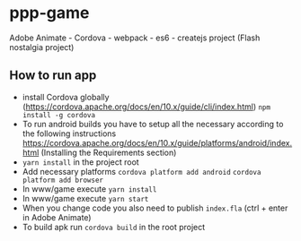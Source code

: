 # ppp-game
Adobe Animate - Cordova - webpack  - es6 - createjs project (Flash nostalgia project)

## How to run app
 -  install Cordova globally (https://cordova.apache.org/docs/en/10.x/guide/cli/index.html) ```npm install -g cordova```
 -  To run android builds you have to setup all the necessary according to the following instructions https://cordova.apache.org/docs/en/10.x/guide/platforms/android/index.html (Installing the Requirements section)
 -  ```yarn install``` in the project root
 -  Add necessary platforms ```cordova platform add android``` ```cordova platform add browser```
 -  In www/game execute ```yarn install```
 -  In www/game execute ```yarn start```
 -  When you change code you also need to publish ```index.fla``` (ctrl + enter in Adobe Animate)
 - To build apk run ```cordova build``` in the root project

